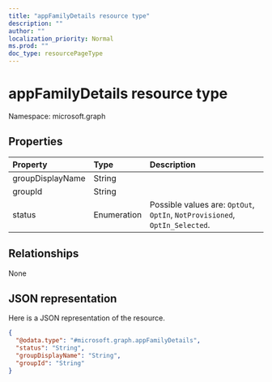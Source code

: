 ```yaml
---
title: "appFamilyDetails resource type"
description: ""
author: ""
localization_priority: Normal
ms.prod: ""
doc_type: resourcePageType
---
```


# appFamilyDetails resource type


Namespace: microsoft.graph



## Properties
|Property|Type|Description|
|:---|:---|:---|
|groupDisplayName|String||
|groupId|String||
|status|Enumeration| Possible values are: `OptOut`, `OptIn`, `NotProvisioned`, `OptIn_Selected`.|

## Relationships
None

## JSON representation
Here is a JSON representation of the resource.
<!-- {
  "blockType": "resource",
  "@odata.type": "microsoft.graph.appFamilyDetails"
}
-->
``` json
{
  "@odata.type": "#microsoft.graph.appFamilyDetails",
  "status": "String",
  "groupDisplayName": "String",
  "groupId": "String"
}
```

